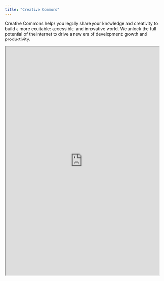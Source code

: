 ```yaml
---
title: "Creative Commons"
---
```


Creative Commons helps you legally share your knowledge and creativity to build a more equitable: accessible: and innovative world. We unlock the full potential of the internet to drive a new era of development: growth and productivity.

<iframe height="750" width="100%" src="https://ewelton.github.io/ktest/wiki.html#Creative%20Commons"></iframe>
